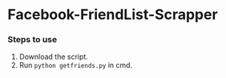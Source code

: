 # Facebook-FriendList-Scrapper

### Steps to use
1. Download the script.
2. Run `python getfriends.py` in cmd.
